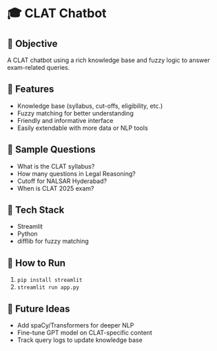 
# 🎓 CLAT Chatbot

## 📘 Objective
A CLAT chatbot using a rich knowledge base and fuzzy logic to answer exam-related queries.

## 🚀 Features
- Knowledge base (syllabus, cut-offs, eligibility, etc.)
- Fuzzy matching for better understanding
- Friendly and informative interface
- Easily extendable with more data or NLP tools

## 💬 Sample Questions
- What is the CLAT syllabus?
- How many questions in Legal Reasoning?
- Cutoff for NALSAR Hyderabad?
- When is CLAT 2025 exam?

## 🧠 Tech Stack
- Streamlit
- Python
- difflib for fuzzy matching

## 🏃 How to Run
1. `pip install streamlit`
2. `streamlit run app.py`

## 🌱 Future Ideas
- Add spaCy/Transformers for deeper NLP
- Fine-tune GPT model on CLAT-specific content
- Track query logs to update knowledge base

